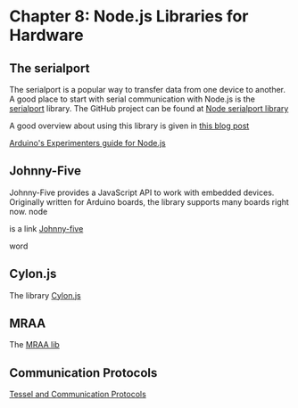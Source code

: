 # Chapter 8: Node.js Libraries for Hardware

## The serialport

The serialport is a popular way to transfer data from one device to another. A good place to start with serial communication with Node.js is the [serialport](https://www.npmjs.com/package/serialport) library.  The GitHub project can be found at [Node serialport library](https://github.com/voodootikigod/node-serialport)

A good overview about using this library is given in [this blog post](http://thinkingonthinking.com/serial-communication-with-nodejs/)

[Arduino's Experimenters guide for Node.js](http://node-ardx.org/)


## Johnny-Five

Johnny-Five provides a JavaScript API to work with embedded devices. Originally written for Arduino boards, the library supports many boards right now.
node

is a link [Johnny-five](http://johnny-five.io/)

word


## Cylon.js 

The library [Cylon.js](http://cylonjs.com/)

## MRAA

The [MRAA lib](https://github.com/intel-iot-devkit/mraa)


## Communication Protocols

[Tessel and Communication Protocols](https://tessel.io/blog/108840925797/a-web-developers-guide-to-communication-protocols)
